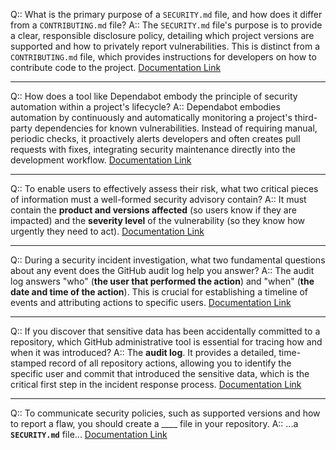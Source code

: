 Q:: What is the primary purpose of a `SECURITY.md` file, and how does it differ from a `CONTRIBUTING.md` file?
A:: The `SECURITY.md` file's purpose is to provide a clear, responsible disclosure policy, detailing which project versions are supported and how to privately report vulnerabilities. This is distinct from a `CONTRIBUTING.md` file, which provides instructions for developers on how to contribute code to the project.
[Documentation Link](https://learn.microsoft.com/en-us/training/modules/manage-sensitive-data-security-policies/2-set-security-policies)

---

Q:: How does a tool like Dependabot embody the principle of security automation within a project's lifecycle?
A:: Dependabot embodies automation by continuously and automatically monitoring a project's third-party dependencies for known vulnerabilities. Instead of requiring manual, periodic checks, it proactively alerts developers and often creates pull requests with fixes, integrating security maintenance directly into the development workflow.
[Documentation Link](https://learn.microsoft.com/en-us/training/modules/manage-sensitive-data-security-policies/3-scrub-sensitive-data-from-repository)

---

Q:: To enable users to effectively assess their risk, what two critical pieces of information must a well-formed security advisory contain?
A:: It must contain the **product and versions affected** (so users know if they are impacted) and the **severity level** of the vulnerability (so they know how urgently they need to act).
[Documentation Link](https://learn.microsoft.com/en-us/training/modules/manage-sensitive-data-security-policies/4-report-logs)

---

Q:: During a security incident investigation, what two fundamental questions about any event does the GitHub audit log help you answer?
A:: The audit log answers "who" (**the user that performed the action**) and "when" (**the date and time of the action**). This is crucial for establishing a timeline of events and attributing actions to specific users.
[Documentation Link](https://learn.microsoft.com/en-us/training/modules/manage-sensitive-data-security-policies/4-report-logs)

---

Q:: If you discover that sensitive data has been accidentally committed to a repository, which GitHub administrative tool is essential for tracing how and when it was introduced?
A:: The **audit log**. It provides a detailed, time-stamped record of all repository actions, allowing you to identify the specific user and commit that introduced the sensitive data, which is the critical first step in the incident response process.
[Documentation Link](https://learn.microsoft.com/en-us/training/modules/manage-sensitive-data-security-policies/4-report-logs)

---

Q:: To communicate security policies, such as supported versions and how to report a flaw, you should create a ____ file in your repository.
A:: ...a **`SECURITY.md`** file...
[Documentation Link](https://learn.microsoft.com/en-us/training/modules/manage-sensitive-data-security-policies/2-set-security-policies)
